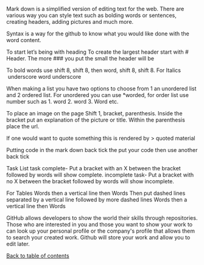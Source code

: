 Mark down is a simplified version of editing text for the web. There are various way you can style text such as bolding words or sentences, creating headers, adding pictures and much more.

Syntax is a way for the github to know what you would like done with the word content. 

To start let’s being with heading
To create the largest header start with # Header.
The more ### you put the small the header will be

To bold words use shift 8, shift 8, then word, shift 8, shift 8.
For Italics  underscore word underscore


When making a list you have two options to choose from 1 an unordered list and 2 ordered list.
For unordered you can use *worded, for order list use number such as 1. word 2. word 3. Word etc.

To place an image on the page
Shift 1, bracket, parenthesis. Inside the bracket put an explanation of the picture or title. Within the parenthesis place the url. 

If one would want to quote something this is rendered by > quoted material

Putting code in the mark down
back tick the put your code then use another back tick


Task List
task complete- Put a bracket with an X between the bracket followed by words will show complete.
incomplete task- Put a bracket with no X between the bracket followed by words will show incomplete.

For Tables
Words then a vertical line then Words
Then put dashed lines separated by a vertical line followed by more dashed lines
Words then a vertical line then Words


GitHub allows developers to show the world their skills through repositories. Those who are interested in you and those you want to show your work to can look up your personal profile or the company's profile that allows them to search your created work. Github will store your work and allow you to edit later.

[Back to table of contents](README.md)
